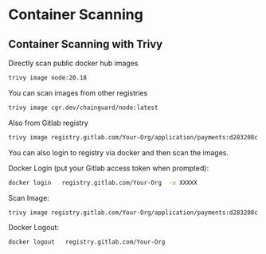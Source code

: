 # Container Scanning
## Container Scanning with Trivy
Directly scan public docker hub images
```sh
trivy image node:20.18
```
You can scan images from other registries
```sh
trivy image cgr.dev/chainguard/node:latest
```
Also from Gitlab registry
```sh
trivy image registry.gitlab.com/Your-Org/application/payments:d283208c --username XXXXX --password XXXXX
```
You can also login to registry via docker and then scan the images.

Docker Login (put your Gitlab access token when prompted):
```sh
docker login   registry.gitlab.com/Your-Org  -u XXXXX
```
Scan Image:
```sh
trivy image registry.gitlab.com/Your-Org/application/payments:d283208c
```
Docker Logout:
```sh
docker logout   registry.gitlab.com/Your-Org
```
